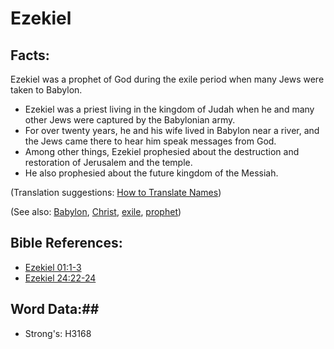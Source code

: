 # Ezekiel #

## Facts: ##

Ezekiel was a prophet of God during the exile period when many Jews were taken to Babylon.

* Ezekiel was a priest living in the kingdom of Judah when he and many other Jews were captured by the Babylonian army.
* For over twenty years, he and his wife lived in Babylon near a river, and the Jews came there to hear him speak messages from God.
* Among other things, Ezekiel prophesied about the destruction and restoration of Jerusalem and the temple.
* He also prophesied about the future kingdom of the Messiah.

(Translation suggestions: [How to Translate Names](rc://en/ta/man/translate/translate-names))

(See also: [Babylon](babylon.md), [Christ](../kt/christ.md), [exile](../other/exile.md), [prophet](../kt/prophet.md))

## Bible References: ##

* [Ezekiel 01:1-3](rc://en/tn/help/ezk/01/01)
* [Ezekiel 24:22-24](rc://en/tn/help/ezk/24/22)

## Word Data:##

* Strong's: H3168
